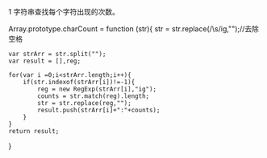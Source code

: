 1 字符串查找每个字符出现的次数。

Array.prototype.charCount = function (str){
	str = str.replace(/\s/ig,"");//去除空格
	
	var strArr = str.split("");	
	var result = [],reg;
	
	for(var i =0;i<strArr.length;i++){
		if(str.indexof(strArr[i])!=-1){
			reg = new RegExp(strArr[i],"ig");
			counts = str.match(reg).length;
			str = str.replace(reg,"");
			result.push(strArr[i]+":"+counts);
		}
	}
	return result;
}